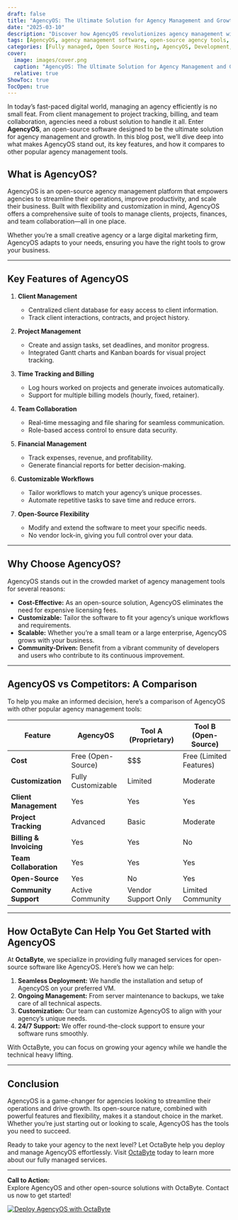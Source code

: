 ```yaml
---
draft: false
title: "AgencyOS: The Ultimate Solution for Agency Management and Growth"
date: "2025-03-10"
description: "Discover how AgencyOS revolutionizes agency management with its open-source platform. Learn about its features, benefits, and how it compares to other tools in the market. Perfect for agencies looking to streamline operations and boost growth."
tags: [AgencyOS, agency management software, open-source agency tools, agency growth solutions, AgencyOS vs competitors, agency management platform, open-source software for agencies]
categories: [Fully managed, Open Source Hosting, AgencyOS, Development, Backend As A Service, Nocode Lowcode]
cover:
  image: images/cover.png
  caption: "AgencyOS: The Ultimate Solution for Agency Management and Growth"
  relative: true
ShowToc: true
TocOpen: true
---
```



In today’s fast-paced digital world, managing an agency efficiently is no small feat. From client management to project tracking, billing, and team collaboration, agencies need a robust solution to handle it all. Enter **AgencyOS**, an open-source software designed to be the ultimate solution for agency management and growth. In this blog post, we’ll dive deep into what makes AgencyOS stand out, its key features, and how it compares to other popular agency management tools.

## What is AgencyOS?

AgencyOS is an open-source agency management platform that empowers agencies to streamline their operations, improve productivity, and scale their business. Built with flexibility and customization in mind, AgencyOS offers a comprehensive suite of tools to manage clients, projects, finances, and team collaboration—all in one place.

Whether you’re a small creative agency or a large digital marketing firm, AgencyOS adapts to your needs, ensuring you have the right tools to grow your business.

---

## Key Features of AgencyOS

1. **Client Management**  
   - Centralized client database for easy access to client information.  
   - Track client interactions, contracts, and project history.  

2. **Project Management**  
   - Create and assign tasks, set deadlines, and monitor progress.  
   - Integrated Gantt charts and Kanban boards for visual project tracking.  

3. **Time Tracking and Billing**  
   - Log hours worked on projects and generate invoices automatically.  
   - Support for multiple billing models (hourly, fixed, retainer).  

4. **Team Collaboration**  
   - Real-time messaging and file sharing for seamless communication.  
   - Role-based access control to ensure data security.  

5. **Financial Management**  
   - Track expenses, revenue, and profitability.  
   - Generate financial reports for better decision-making.  

6. **Customizable Workflows**  
   - Tailor workflows to match your agency’s unique processes.  
   - Automate repetitive tasks to save time and reduce errors.  

7. **Open-Source Flexibility**  
   - Modify and extend the software to meet your specific needs.  
   - No vendor lock-in, giving you full control over your data.  

---

## Why Choose AgencyOS?

AgencyOS stands out in the crowded market of agency management tools for several reasons:

- **Cost-Effective:** As an open-source solution, AgencyOS eliminates the need for expensive licensing fees.  
- **Customizable:** Tailor the software to fit your agency’s unique workflows and requirements.  
- **Scalable:** Whether you’re a small team or a large enterprise, AgencyOS grows with your business.  
- **Community-Driven:** Benefit from a vibrant community of developers and users who contribute to its continuous improvement.  

---

## AgencyOS vs Competitors: A Comparison

To help you make an informed decision, here’s a comparison of AgencyOS with other popular agency management tools:

| Feature                | AgencyOS               | Tool A (Proprietary) | Tool B (Open-Source) |
|------------------------|------------------------|----------------------|----------------------|
| **Cost**              | Free (Open-Source)     | $$$                  | Free (Limited Features) |
| **Customization**     | Fully Customizable     | Limited              | Moderate             |
| **Client Management** | Yes                    | Yes                  | Yes                  |
| **Project Tracking**  | Advanced               | Basic                | Moderate             |
| **Billing & Invoicing** | Yes                   | Yes                  | No                   |
| **Team Collaboration** | Yes                   | Yes                  | Yes                  |
| **Open-Source**       | Yes                    | No                   | Yes                  |
| **Community Support** | Active Community       | Vendor Support Only  | Limited Community    |

---

## How OctaByte Can Help You Get Started with AgencyOS

At **OctaByte**, we specialize in providing fully managed services for open-source software like AgencyOS. Here’s how we can help:

1. **Seamless Deployment:** We handle the installation and setup of AgencyOS on your preferred VM.  
2. **Ongoing Management:** From server maintenance to backups, we take care of all technical aspects.  
3. **Customization:** Our team can customize AgencyOS to align with your agency’s unique needs.  
4. **24/7 Support:** We offer round-the-clock support to ensure your software runs smoothly.  

With OctaByte, you can focus on growing your agency while we handle the technical heavy lifting.

---

## Conclusion

AgencyOS is a game-changer for agencies looking to streamline their operations and drive growth. Its open-source nature, combined with powerful features and flexibility, makes it a standout choice in the market. Whether you’re just starting out or looking to scale, AgencyOS has the tools you need to succeed.

Ready to take your agency to the next level? Let OctaByte help you deploy and manage AgencyOS effortlessly. Visit [OctaByte](https://octabyte.io) today to learn more about our fully managed services.

---

**Call to Action:**  
Explore AgencyOS and other open-source solutions with OctaByte. Contact us now to get started!

[![Deploy AgencyOS with OctaByte](/images/deploy-on-octabyte.png)](https://octabyte.io/fully-managed-open-source-services/development/backend-as-a-service/agencyos)